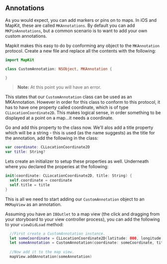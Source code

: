 ## Annotations

As you would expect, you can add markers or pins on to maps. In iOS and MapKit, these are called `MKAnnotations`. By default you can add `MKPinAnnotations`, but a common scenario is to want to add your own custom annotations. 

Mapkit makes this easy to do by conforming any object to the `MKAnnotation` protocol.  Create a new file and replace all the contents with the following:

```swift
import MapKit

class CustomAnnotation: NSObject, MKAnnotation {

}
```

>**Note:**
At this point you will have an error.

This states that our `CustomAnnotation` class can be used as an MKAnnotation. However in order for this class to conform to this protocol, it has to have one property called coordinate, which is of type `CLLocationCoordinate2D`. This makes logical sense, in order something to be displayed at a point on a map...it needs a coordinate. 

Go and add this property to the class now. We'll alos add a title property which will be a string - this is used (as the name suggests) as the title for the annotation, add the following in the class:

```swift
var coordinate: CLLocationCoordinate2D
var title: String?
```

Lets create an initializer to setup these properties as well. Underneath where you declared the properies at the following:


```swift 
init(coordinate: CLLocationCoordinate2D, title: String) {
  self.coordinate = coordinate
  self.title = title
}
```

This is all we need to start adding our `CustomAnnotation` object to an `MKMapView` as an annotation. 

Assuming you have an `IBOutlet` to a map view (the click and dragging from your storyboard to your view controller process), you can add the following to your `viewDidLoad` method: 

```swift
  //First create a CustomAnnotation instance.
  let someCoordinate = CLLocationCoordinate2D(latitude: 000, longitude: 000)
  let someAnnotation = CustomAnnotation(coordinate: someCoordinate, title: "Hello World")
  
  //Now add it to the map view.
  mapView.addAnnotation(someAnnotation)
```
